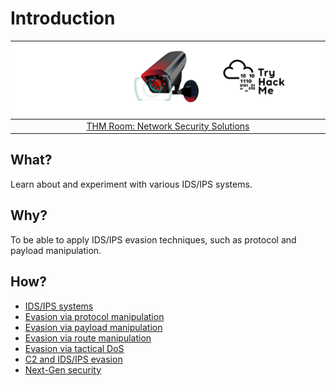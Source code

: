 # Introduction

| ![Network Security Solutions](../../_static/images/thm-network.png) |
|:--:|
| [THM Room: Network Security Solutions](https://tryhackme.com/room/redteamnetsec) |

## What?

Learn about and experiment with various IDS/IPS systems.

## Why?

To be able to apply IDS/IPS evasion techniques, such as protocol and payload manipulation.

## How?

* [IDS/IPS systems](systems.md)
* [Evasion via protocol manipulation](protocol.md)
* [Evasion via payload manipulation](payload.md)
* [Evasion via route manipulation](route.md)
* [Evasion via tactical DoS](dos.md)
* [C2 and IDS/IPS evasion](c2.md)
* [Next-Gen security](nextgen.md)
